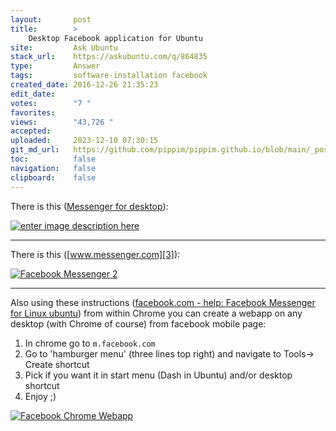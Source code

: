 ```yaml
---
layout:       post
title:        >
    Desktop Facebook application for Ubuntu
site:         Ask Ubuntu
stack_url:    https://askubuntu.com/q/864835
type:         Answer
tags:         software-installation facebook
created_date: 2016-12-26 21:35:23
edit_date:    
votes:        "7 "
favorites:    
views:        "43,726 "
accepted:     
uploaded:     2023-12-10 07:30:15
git_md_url:   https://github.com/pippim/pippim.github.io/blob/main/_posts/2016/2016-12-26-Desktop-Facebook-application-for-Ubuntu.md
toc:          false
navigation:   false
clipboard:    false
---
```


There is this ([Messenger for desktop][1]): 

[![enter image description here][2]][2]


----------


There is this ([www.messenger.com][3]):

[![Facebook Messenger 2][4]][4]


----------


Also using these instructions ([facebook.com - help: Facebook Messenger for Linux ubuntu][5]) from within Chrome you can create a webapp on any desktop (with Chrome of course) from facebook mobile page:

 1. In chrome go to `m.facebook.com`
 2. Go to 'hamburger menu' (three lines top right) and navigate to Tools-> Create shortcut
 3. Pick if you want it in start menu (Dash in Ubuntu) and/or desktop shortcut
 4. Enjoy ;)

[![Facebook Chrome Webapp][6]][6]


  [1]: https://messengerfordesktop.com/
  [2]: https://i.stack.imgur.com/LBobA.png
  [3]: https://www.messenger.com/
  [4]: https://i.stack.imgur.com/F5k7Y.png
  [5]: https://www.facebook.com/help/community/question/?id=10200236345979960
  [6]: https://i.stack.imgur.com/XOQcW.png
